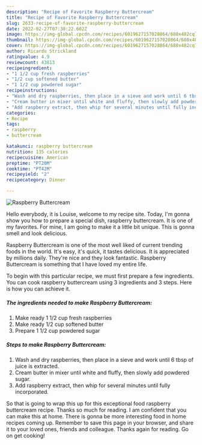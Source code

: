 ```yaml
---
description: "Recipe of Favorite Raspberry Buttercream"
title: "Recipe of Favorite Raspberry Buttercream"
slug: 2633-recipe-of-favorite-raspberry-buttercream
date: 2022-02-27T07:30:22.602Z
image: https://img-global.cpcdn.com/recipes/6019627157028864/680x482cq70/raspberry-buttercream-recipe-main-photo.jpg
thumbnail: https://img-global.cpcdn.com/recipes/6019627157028864/680x482cq70/raspberry-buttercream-recipe-main-photo.jpg
cover: https://img-global.cpcdn.com/recipes/6019627157028864/680x482cq70/raspberry-buttercream-recipe-main-photo.jpg
author: Ricardo Strickland
ratingvalue: 4.9
reviewcount: 43813
recipeingredient:
- "1 1/2 cup fresh raspberries"
- "1/2 cup softened butter"
- "1 1/2 cup powdered sugar"
recipeinstructions:
- "Wash and dry raspberries, then place in a sieve and work until 6 tbsp of juice is extracted."
- "Cream butter in mixer until white and fluffy, then slowly add powdered sugar."
- "Add raspberry extract, then whip for several minutes until fully incorporated."
categories:
- Recipe
tags:
- raspberry
- buttercream

katakunci: raspberry buttercream 
nutrition: 135 calories
recipecuisine: American
preptime: "PT20M"
cooktime: "PT42M"
recipeyield: "2"
recipecategory: Dinner

---
```



![Raspberry Buttercream](https://img-global.cpcdn.com/recipes/6019627157028864/680x482cq70/raspberry-buttercream-recipe-main-photo.jpg)

Hello everybody, it is Louise, welcome to my recipe site. Today, I'm gonna show you how to prepare a special dish, raspberry buttercream. It is one of my favorites. For mine, I am going to make it a little bit unique. This is gonna smell and look delicious.

Raspberry Buttercream is one of the most well liked of current trending foods in the world. It's easy, it's quick, it tastes delicious. It is appreciated by millions daily. They're nice and they look fantastic. Raspberry Buttercream is something that I have loved my entire life.




To begin with this particular recipe, we must first prepare a few ingredients. You can cook raspberry buttercream using 3 ingredients and 3 steps. Here is how you can achieve it.

<!--inarticleads1-->

##### The ingredients needed to make Raspberry Buttercream:

1. Make ready 1 1/2 cup fresh raspberries
1. Make ready 1/2 cup softened butter
1. Prepare 1 1/2 cup powdered sugar




<!--inarticleads2-->

##### Steps to make Raspberry Buttercream:

1. Wash and dry raspberries, then place in a sieve and work until 6 tbsp of juice is extracted.
1. Cream butter in mixer until white and fluffy, then slowly add powdered sugar.
1. Add raspberry extract, then whip for several minutes until fully incorporated.




So that is going to wrap this up for this exceptional food raspberry buttercream recipe. Thanks so much for reading. I am confident that you can make this at home. There is gonna be more interesting food in home recipes coming up. Remember to save this page in your browser, and share it to your loved ones, friends and colleague. Thanks again for reading. Go on get cooking!
